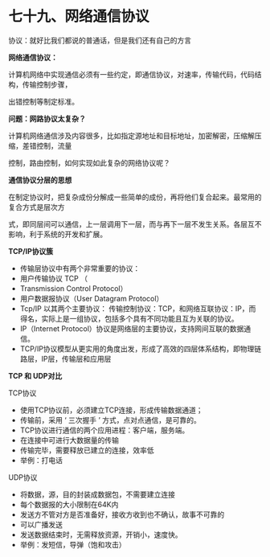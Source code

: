 # 七十九、**网络通信协议**

协议：就好比我们都说的普通话，但是我们还有自己的方言

**网络通信协议：**

计算机网络中实现通信必须有一些约定，即通信协议，对速率，传输代码，代码结构，传输控制步骤，

出错控制等制定标准。

**问题：网路协议太复杂？**

计算机网络通信涉及内容很多，比如指定源地址和目标地址，加密解密，压缩解压缩，差错控制，流量

控制，路由控制，如何实现如此复杂的网络协议呢？

**通信协议分层的思想**

在制定协议时，把复杂成份分解成一些简单的成份，再将他们复合起来。最常用的复合方式是层次方

式，即同层间可以通信，上一层调用下一层，而与再下一层不发生关系。各层互不影响，利于系统的开发和扩展。

**TCP/IP协议簇**

- 传输层协议中有两个非常重要的协议：
- 用户传输协议 TCP （
- Transmission Control Protocol）
- 用户数据报协议（User Datagram Protocol） 
- Tcp/IP 以其两个主要协议： 传输控制协议：TCP，和网络互联协议：IP，而得名，实际上是一组协议，包括多个具有不同功能且互为关联的协议。
- IP（Internet Protocol）协议是网络层的主要协议，支持网间互联的数据通信。
- TCP/IP协议模型从更实用的角度出发，形成了高效的四层体系结构，即物理链路层，IP层，传输层和应用层

**TCP 和 UDP对比**

TCP协议

- 使用TCP协议前，必须建立TCP连接，形成传输数据通道；
- 传输前，采用 ‘ 三次握手 ’ 方式，点对点通信，是可靠的。
- TCP协议进行通信的两个应用进程：客户端，服务端。
- 在连接中可进行大数据量的传输
- 传输完毕，需要释放已建立的连接，效率低
- 举例：打电话

UDP协议

- 将数据，源，目的封装成数据包，不需要建立连接
- 每个数据报的大小限制在64K内
- 发送方不管对方是否准备好，接收方收到也不确认，故事不可靠的
- 可以广播发送
- 发送数据结束时，无需释放资源，开销小，速度快。
- 举例：发短信，导弹（饱和攻击）